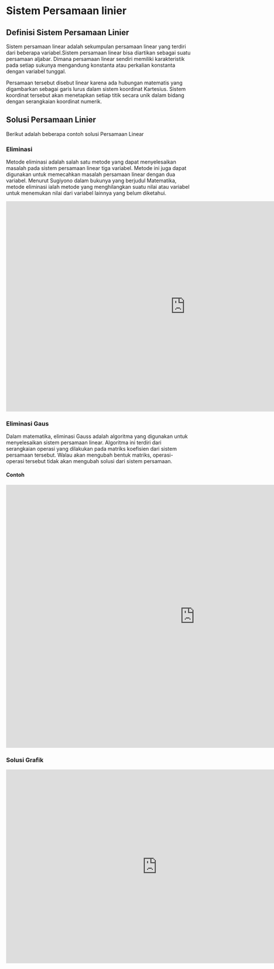 # Sistem Persamaan linier

## Definisi Sistem Persamaan Linier
Sistem persamaan linear adalah sekumpulan persamaan linear yang terdiri dari beberapa variabel.Sistem persamaan linear bisa diartikan sebagai suatu persamaan aljabar. Dimana persamaan linear sendiri memiliki karakteristik pada setiap sukunya mengandung konstanta atau perkalian konstanta dengan variabel tunggal.

Persamaan tersebut disebut linear karena ada hubungan matematis yang digambarkan sebagai garis lurus dalam sistem koordinat Kartesius. Sistem koordinat tersebut akan menetapkan setiap titik secara unik dalam bidang dengan serangkaian koordinat numerik.


## Solusi Persamaan Linier
Berikut adalah beberapa contoh solusi Persamaan Linear

### Eliminasi
Metode eliminasi adalah salah satu metode yang dapat menyelesaikan masalah pada sistem persamaan linear tiga variabel. Metode ini juga dapat digunakan untuk memecahkan masalah persamaan linear dengan dua variabel. Menurut Sugiyono dalam bukunya yang berjudul Matematika, metode eliminasi ialah metode yang menghilangkan suatu nilai atau variabel untuk menemukan nilai dari variabel lainnya yang belum diketahui.

<iframe scrolling="no" title="Simultaneous Equations:Elimination" src="https://www.geogebra.org/material/iframe/id/MXa3HKy3/width/977/height/574/border/888888/sfsb/true/smb/false/stb/false/stbh/false/ai/false/asb/false/sri/true/rc/false/ld/false/sdz/true/ctl/false" width="977px" height="574px" style="border:0px;"> </iframe>


### Eliminasi Gaus
Dalam matematika, eliminasi Gauss adalah algoritma yang digunakan untuk menyelesaikan sistem persamaan linear. Algoritma ini terdiri dari serangkaian operasi yang dilakukan pada matriks koefisien dari sistem persamaan tersebut. Walau akan mengubah bentuk matriks, operasi-operasi tersebut tidak akan mengubah solusi dari sistem persamaan.

#### Contoh

<iframe scrolling="no" title="Gaussian Elimination" src="https://www.geogebra.org/material/iframe/id/vfzznbf3/width/1030/height/718/border/888888/sfsb/true/smb/false/stb/false/stbh/false/ai/false/asb/false/sri/false/rc/false/ld/false/sdz/false/ctl/false" width="1030px" height="718px" style="border:0px;"> </iframe>

### Solusi Grafik


<iframe scrolling="no" title="Solving Linear Systems by Graphing: REVAMPED" src="https://www.geogebra.org/material/iframe/id/vyxxahhq/width/824/height/529/border/888888/sfsb/true/smb/false/stb/true/stbh/false/ai/false/asb/false/sri/false/rc/false/ld/false/sdz/false/ctl/false" width="824px" height="529px" style="border:0px;"> </iframe>

```{tableofcontents}
```
